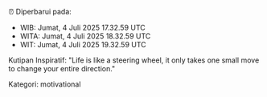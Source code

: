 ⏰ Diperbarui pada:
- WIB: Jumat, 4 Juli 2025 17.32.59 UTC
- WITA: Jumat, 4 Juli 2025 18.32.59 UTC
- WIT: Jumat, 4 Juli 2025 19.32.59 UTC

Kutipan Inspiratif:
"Life is like a steering wheel, it only takes one small move to change your entire direction."


Kategori: motivational

